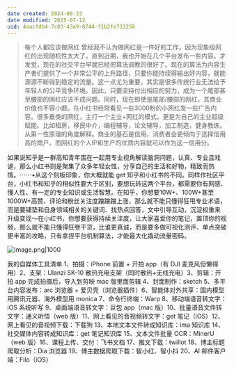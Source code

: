 ```yaml
---
date created: 2024-08-23
date modified: 2025-07-12
uid: 4aacfdb4-7c03-43a9-8744-f1b2fe733258
---
```


> 每个人都应该做网红 曾经我不认为做网红是一件好的工作，因为现象级网红的出现随机性太大了。直到近期，我也开始在几个平台发布一些内容。才发觉，现在的社交平台早就已经把算法调教的很好了。现在的算法为内容生产者们提供了一个非常公平的上升路径，只要你能持续得输出好内容，就能源源不断得到稳定的流量。这一点尤为重要，其实是很多传统行业无法给予年轻人的公平竞争环境。因此，只要坚持付出相应的努力，成为一个尾部甚至腰部的网红应该不成问题。同时，现在即使是尾部/腰部的网红，其商业价值也不容小觑。在小红书经常看见一些3000粉的小网红发一些广告内容。很多垂类的网红，主打一个主业+网红的模式。更是为自己的主业超级赋能。比如租房，移民中介，编程辅导，论文辅导，加工制造，健身教练。从第一性原理的角度解释。商业的基石是信用，消费者会更倾向于选择信用高的商户。而网红的个人IP和生产的优质内容就可以作为这一信用分。

如果说知乎是一群高知青年围在一起用专业视角解读脑洞问题，认真、专业且戏谑，那么小红书则是聚集了众多年轻女性，分享自己的生活和好物，精致而热情。⋯⋯•从这个刻板印象，你大概就能 get 知乎和小红书的不同。同样作社区平台，小红书和知乎的相似性要大于区别，要想玩转这两个平台，都需要你有网感、懂人性、有一定的专业知识或生活智慧。在知乎，你想要10W+、100W+甚至1000W+高赞、评论和粉丝关注度蹭蹭蹭上涨，那么就不能只懂得狂甩专业术语，而是要铺垫和自身领域相关的关键词、找热点回答，文中引导互动，沉淀权重来 升级变现～在小红书，你想要获得持续关注度，让大家喜爱你的笔记，置顶你的视频，那么就不能只懂得狂卷干货，比谁更真诚，而是要多做可视化测评、单点突破更丰富的攻略，只有拿捏平台机制算法，才能最大化撬动流量密码。

![image.png|1000](https://imagehosting4picgo.oss-cn-beijing.aliyuncs.com/imagehosting/fix-dir%2Fpicgo%2Fpicgo-clipboard-images%2F2024%2F12%2F23%2F14-38-28-f7501ddae37753add6268455e6ce63ca-202412231438519-ffad12.png)

我的自媒体工具清单 1、拍摄：iPhone 前置 + 开拍 app（有 DJI 麦克风但懒得用）2、支架：Ulanzi SK-10 散热充电支架（同时散热+无线充电）3、剪辑：开拍 app 完成拍摄后，导入到剪映 mac 版里面剪辑 4、封面制作：sketch 5、多平台内容发布：arc 浏览器 + 爱贝壳（浏览器插件）6、智能体对外共享：国内模型用腾讯元器、海外模型用 monica 7、命令行终端：Warp 8、移动端语音转文字：iOS 系统听写 9、桌面端语音转文字：豆包 app（mac 版）10、批量语音文件转文字：通义听悟（web 版）11、网上看见的音视频转文字：get 笔记（iOS）12、网上看见的音视频下载：下载狗 13、本地文本文件转成知识库：ima 知识库 14、社交媒体内容转成知识库：get 笔记知识库 15、文本文件批量 OCR：MinerU（web 版）16、课程上传、交付：飞书文档 17、推文下载：twillot 18、博主标题爬取分析：Dia 浏览器 19、博主数据爬取下载：智小红、智小抖 20、AI 邮件客户端：Filo（iOS）
